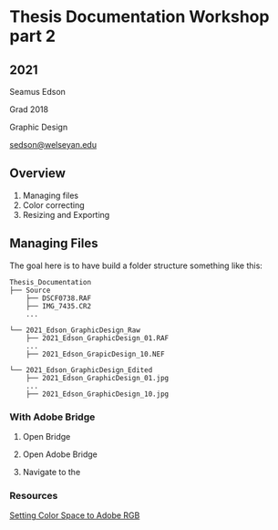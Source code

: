 # Thesis Documentation Workshop part 2

## 2021

Seamus Edson

Grad 2018

Graphic Design

sedson@welseyan.edu

## Overview

1. Managing files
1. Color correcting
1. Resizing and Exporting


## Managing Files

The goal here is to have build a folder structure something like this:

```
Thesis_Documentation
├── Source
    ├── DSCF0738.RAF
    ├── IMG_7435.CR2
    ...

└── 2021_Edson_GraphicDesign_Raw
    ├── 2021_Edson_GraphicDesign_01.RAF
    ...
    ├── 2021_Edson_GrapicDesign_10.NEF

└── 2021_Edson_GraphicDesign_Edited
    ├── 2021_Edson_GraphicDesign_01.jpg
    ...
    ├── 2021_Edson_GraphicDesign_10.jpg
```

### With Adobe Bridge
1. Open Bridge



1. Open Adobe Bridge
1. Navigate to the




### Resources

[Setting Color Space to Adobe RGB](https://www.photoshopessentials.com/basics/color-settings/)
